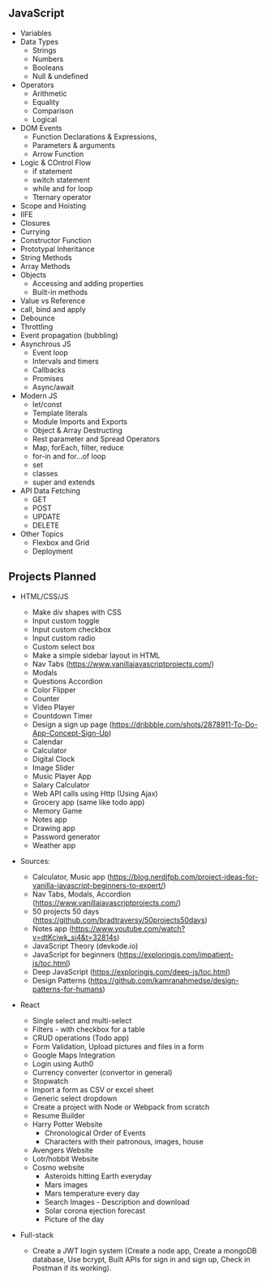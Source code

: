 ## JavaScript

- Variables
- Data Types
  - Strings
  - Numbers
  - Booleans
  - Null & undefined
- Operators
  - Arithmetic
  - Equality
  - Comparison
  - Logical
- DOM Events
  - Function Declarations & Expressions, 
  - Parameters & arguments
  - Arrow Function
- Logic & COntrol Flow 
  - if statement 
  - switch statement
  - while and for loop 
  - Tternary operator
- Scope and Hoisting
- IIFE
- Closures
- Currying
- Constructor Function
- Prototypal Inheritance
- String Methods
- Array Methods
- Objects
  - Accessing and adding properties
  - Built-in methods
- Value vs Reference
- call, bind and apply
- Debounce
- Throttling
- Event propagation (bubbling)
- Asynchrous JS
  - Event loop
  - Intervals and timers
  - Callbacks
  - Promises
  - Async/await
- Modern JS
  - let/const
  - Template literals
  - Module Imports and Exports
  - Object & Array Destructing
  - Rest parameter and Spread Operators
  - Map, forEach, filter, reduce
  - for-in and for...of loop
  - set
  - classes
  - super and extends
- API Data Fetching 
  - GET
  - POST
  - UPDATE
  - DELETE
- Other Topics
  - Flexbox and Grid
  - Deployment

## Projects Planned
- HTML/CSS/JS
  - Make div shapes with CSS 
  - Input custom toggle 
  - Input custom checkbox
  - Input custom radio
  - Custom select box
  - Make a simple sidebar layout in HTML
  - Nav Tabs (https://www.vanillajavascriptprojects.com/)
  - Modals
  - Questions Accordion
  - Color Flipper
  - Counter
  - Video Player
  - Countdown Timer
  - Design a sign up page (https://dribbble.com/shots/2878911-To-Do-App-Concept-Sign-Up)
  - Calendar
  - Calculator
  - Digital Clock
  - Image Slider
  - Music Player App
  - Salary Calculator
  - Web API calls using Http (Using Ajax)
  - Grocery app (same like todo app)
  - Memory Game
  - Notes app
  - Drawing app
  - Password generator
  - Weather app
- Sources:
  - Calculator, Music app (https://blog.nerdjfpb.com/project-ideas-for-vanilla-javascript-beginners-to-expert/)
  - Nav Tabs, Modals, Accordion (https://www.vanillajavascriptprojects.com/)
  - 50 projects 50 days (https://github.com/bradtraversy/50projects50days)
  - Notes app (https://www.youtube.com/watch?v=dtKciwk_si4&t=32814s)
  - JavaScript Theory (devkode.io)
  - JavaScript for beginners (https://exploringjs.com/impatient-js/toc.html)
  - Deep JavaScript (https://exploringjs.com/deep-js/toc.html)
  - Design Patterns (https://github.com/kamranahmedse/design-patterns-for-humans)
  
- React
  - Single select and multi-select
  - Filters - with checkbox for a table
  - CRUD operations (Todo app)
  - Form Validation, Upload pictures and files in a form
  - Google Maps Integration
  - Login using Auth0
  - Currency converter (convertor in general)
  - Stopwatch
  - Import a form as CSV or excel sheet
  - Generic select dropdown
  - Create a project with Node or Webpack from scratch
  - Resume Builder
  - Harry Potter Website
    - Chronological Order of Events
    - Characters with their patronous, images, house
  - Avengers Website
  - Lotr/hobbit Website
  - Cosmo website
    - Asteroids hitting Earth everyday
    - Mars images 
    - Mars temperature every day
    - Search Images - Description and download
    - Solar corona ejection forecast
    - Picture of the day 
- Full-stack
  - Create a JWT login system (Create a node app, Create a mongoDB database, Use bcrypt, Built APIs for sign in and sign up, Check in Postman if its working).